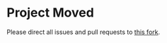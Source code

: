 # Project Moved

Please direct all issues and pull requests to [this fork](https://github.com/elm-lang/lazy).
